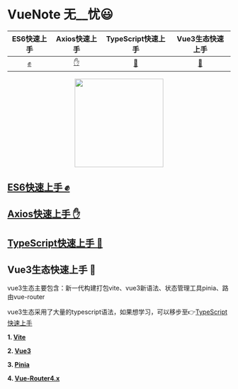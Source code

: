 # VueNote  无__忧😃

|    ES6快速上手    |    Axios快速上手    |     TypeScript快速上手    |   Vue3生态快速上手    |
| :----------: | :------------: | :--------: | :----------: | 
| [✊](#ES6快速上手) | [✋](#Axios快速上手) | [🤝](#TypeScript快速上手) | [👏](#Vue3生态快速上手) |

<div style="text-align:center">
  <img src="https://user-images.githubusercontent.com/499550/93624428-53932780-f9ae-11ea-8d16-af949e16a09f.png" style="width:200px;"/>
</div>

## [ES6快速上手 ✊](./ES6-started-quickly.md)

## [Axios快速上手 ✋](./Axios-started-quickly.md)

## [TypeScript快速上手 🤝](./TypeScript-started-quickly.md)

## Vue3生态快速上手 👏
vue3生态主要包含：新一代构建打包vite、vue3新语法、状态管理工具pinia、路由vue-router

vue3生态采用了大量的typescript语法，如果想学习，可以移步至👉[TypeScript快速上手](./TypeScript-started-quickly.md)

**1. [Vite](./vue3_ecology/Vite-started-quickly.md)**

**2. [Vue3](./vue3_ecology/Vue3-started-quickly.md)**

**3. [Pinia](./vue3_ecology/Pinia-started-quickly.md)**

**4. [Vue-Router4.x](./vue3_ecology/Vue-Router4.x-started-quickly.md)**

